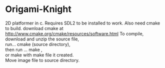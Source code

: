 Origami-Knight
==============

2D platformer in c. Requires SDL2 to be installed to work. Also need cmake to build.
download cmake at http://www.cmake.org/cmake/resources/software.html
To compile,      
download and unzip the source file,  
run...
 cmake (source directory),                           
then run ...
 make ,                                               
or make with make file it created.                               
Move image file to source directory.
